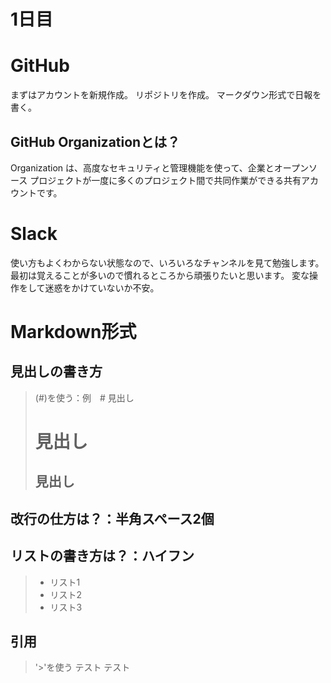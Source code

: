 # 1日目

# GitHub
まずはアカウントを新規作成。
リポジトリを作成。
マークダウン形式で日報を書く。


## GitHub Organizationとは？
Organization は、高度なセキュリティと管理機能を使って、企業とオープンソース プロジェクトが一度に多くのプロジェクト間で共同作業ができる共有アカウントです。

# Slack
使い方もよくわからない状態なので、いろいろなチャンネルを見て勉強します。
最初は覚えることが多いので慣れるところから頑張りたいと思います。
変な操作をして迷惑をかけていないか不安。

# Markdown形式

## 見出しの書き方
> (#)を使う：例　# 見出し
> # 見出し
> ## 見出し

## 改行の仕方は？：半角スペース2個

## リストの書き方は？：ハイフン
> - リスト1
> - リスト2
> - リスト3

## 引用
> '>'を使う
> テスト
> テスト
